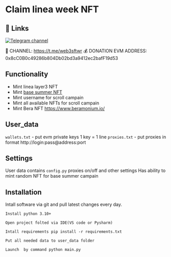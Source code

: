 # Claim linea week NFT

## 🔗 Links
[![Telegram channel](https://img.shields.io/endpoint?url=https://runkit.io/damiankrawczyk/telegram-badge/branches/master?url=https://t.me/web3sftwr)](https://t.me/web3sftwr)

🔔 CHANNEL: https://t.me/web3sftwr
💰 DONATION EVM ADDRESS: 0x8cC0B0c49286b804Db02bd3a9412ec2bafF19d53

## Functionality
- Mint linea layer3 NFT
- Mint [base summer NFT](https://wallet.coinbase.com/)
- Mint username for scroll campain
- Mint all available NFTs for scroll campain
- Mint Bera NFT https://www.beramonium.io/

## User_data

`wallets.txt` - put evm private keys 1 key = 1 line
`proxies.txt` - put proxies in format http://login:pass@address:port

## Settings
User data contains `config.py` proxies on/off and other settings
Has ability to mint random NFT for base summer campain

## Installation
Intall software via git and pull latest changes every day.

```
Install python 3.10+

Open project folted via IDE(VS code or Pysharm)

Intall requirements pip install -r requirements.txt

Put all needed data to user_data folder

Launch  by command python main.py
```
